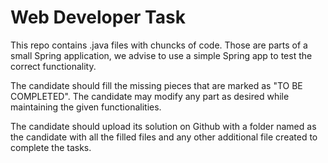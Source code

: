 # Web Developer Task

This repo contains .java files with chuncks of code.
Those are parts of a small Spring application, we advise to use a simple Spring app to test the correct functionality.

The candidate should fill the missing pieces that are marked as "TO BE COMPLETED". 
The candidate may modify any part as desired while maintaining the given functionalities.

The candidate should upload its solution on Github with a folder named as the candidate with all the filled files and any other additional file created to complete the tasks.

